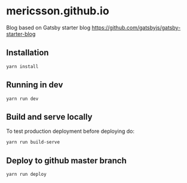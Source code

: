 # mericsson.github.io

Blog based on Gatsby starter blog https://github.com/gatsbyjs/gatsby-starter-blog

## Installation

`yarn install`

## Running in dev

`yarn run dev`

## Build and serve locally

To test production deployment before deploying do:

`yarn run build-serve`

## Deploy to github master branch

`yarn run deploy`
